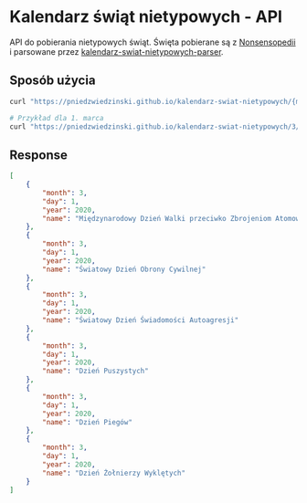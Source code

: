 # Kalendarz świąt nietypowych - API

API do pobierania nietypowych świąt. Święta pobierane są z
[Nonsensopedii](https://nonsa.pl/wiki/Kalendarz_%C5%9Bwi%C4%85t_nietypowych) i
parsowane przez
[kalendarz-swiat-nietypowych-parser](https://github.com/dzek69/kalendarz-swiat-nietypowych-parser).

## Sposób użycia

``` sh
curl "https://pniedzwiedzinski.github.io/kalendarz-swiat-nietypowych/{miesiąc}/{dzień}.json"

# Przykład dla 1. marca
curl "https://pniedzwiedzinski.github.io/kalendarz-swiat-nietypowych/3/1.json"
```

## Response

``` json
[
    {
        "month": 3,
        "day": 1,
        "year": 2020,
        "name": "Międzynarodowy Dzień Walki przeciwko Zbrojeniom Atomowym"
    },
    {
        "month": 3,
        "day": 1,
        "year": 2020,
        "name": "Światowy Dzień Obrony Cywilnej"
    },
    {
        "month": 3,
        "day": 1,
        "year": 2020,
        "name": "Światowy Dzień Świadomości Autoagresji"
    },
    {
        "month": 3,
        "day": 1,
        "year": 2020,
        "name": "Dzień Puszystych"
    },
    {
        "month": 3,
        "day": 1,
        "year": 2020,
        "name": "Dzień Piegów"
    },
    {
        "month": 3,
        "day": 1,
        "year": 2020,
        "name": "Dzień Żołnierzy Wyklętych"
    }
]
```


